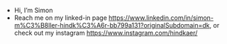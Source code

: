 - Hi, I’m Simon
- Reach me on my linked-in page https://www.linkedin.com/in/simon-m%C3%B8ller-hindk%C3%A6r-bb799a131?originalSubdomain=dk, or check out my instagram https://www.instagram.com/hindkaer/

<!---
hindkaer/hindkaer is a ✨ special ✨ repository because its `README.md` (this file) appears on your GitHub profile.
You can click the Preview link to take a look at your changes.
--->
